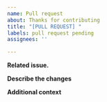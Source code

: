 ```yaml
---
name: Pull request
about: Thanks for contributing
title: "[PULL REQUEST] "
labels: pull request pending
assignees: ''

---
```


**Related issue.**
<!-- Insert the URL or '#n' (n being the number) -->


**Describe the changes**
<!-- A clear and concise description of what you did. -->


**Additional context**
<!-- Add any other context or screenshots to preview the changes made to the graphical interface. -->
